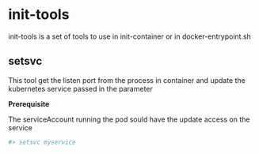 # init-tools

init-tools is a set of tools to use in init-container or in docker-entrypoint.sh

## setsvc

This tool get the listen port from the process in container and update the kubernetes service passed in the parameter

**Prerequisite**

The serviceAccount running the pod sould have the update access on the service

```sh
#> setsvc myservice
```

